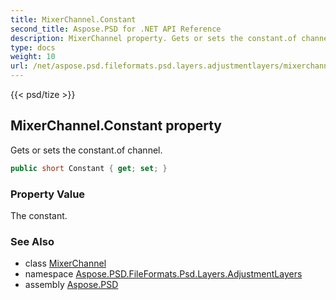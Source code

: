 ```yaml
---
title: MixerChannel.Constant
second_title: Aspose.PSD for .NET API Reference
description: MixerChannel property. Gets or sets the constant.of channel
type: docs
weight: 10
url: /net/aspose.psd.fileformats.psd.layers.adjustmentlayers/mixerchannel/constant/
---
```

{{< psd/tize >}}
## MixerChannel.Constant property

Gets or sets the constant.of channel.

```csharp
public short Constant { get; set; }
```

### Property Value

The constant.

### See Also

* class [MixerChannel](../)
* namespace [Aspose.PSD.FileFormats.Psd.Layers.AdjustmentLayers](../../../aspose.psd.fileformats.psd.layers.adjustmentlayers/)
* assembly [Aspose.PSD](../../../)


